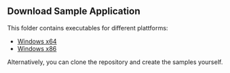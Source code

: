 ## Download Sample Application

This folder contains executables for different plattforms:
* [Windows x64](https://gitlab.com/sbaeumlisberger/virtualizing-wrap-panel/raw/master/downloads/VirtualizingWrapPanelSamples-win-x64.exe)
* [Windows x86](https://gitlab.com/sbaeumlisberger/virtualizing-wrap-panel/raw/master/downloads/VirtualizingWrapPanelSamples-win-x86.exe)

Alternatively, you can clone the repository and create the samples yourself.